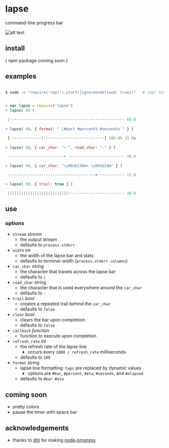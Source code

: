 
# lapse

command-line progress bar

![alt text](https://raw.githubusercontent.com/surprisetalk/lapse/master/lapse.png "cuttin' away")


## install

{ npm package coming soon }


## examples

``` bash

$ node -e "require('repl').start({ignoreUndefined: true})"   # repl formatting

``` 
``` javascript

> var lapse = require('lapse')
> lapse( 60 )

 |⋅⋅⋅⋅⋅⋅⋅⋅⋅⋅⋅⋅⋅⋅⋅⋅⋅⋅⋅⋅⋅⋅⋅⋅⋅⋅⋅⋅⋅⋅⋅⋅⋅⋅⋅⋅⋅⋅⋅⋅⋅⋅⋅⋅⋅⋅⋅⋅⋅⋅⋅ 60.0  
 
> lapse( 60, { format: " [#bar] #percent% #secondss " } )

 [⋅⋅⋅⋅⋅⋅⋅⋅⋅⋅⋅⋅⋅⋅|⋅⋅⋅⋅⋅⋅⋅⋅⋅⋅⋅⋅⋅⋅⋅⋅⋅⋅⋅⋅⋅⋅⋅⋅⋅⋅⋅] 100.0% 15.0s 
 
> lapse( 60, { car_char: "✂ ", road_char: "-" } )

 -------------------------✂ ------------------------- 30.0  
 
> lapse( 60, { car_char: "\u001b[36m☂ \u001b[0m" } )

 ⋅⋅⋅⋅⋅⋅⋅⋅⋅⋅⋅⋅⋅⋅⋅⋅⋅⋅⋅⋅⋅⋅⋅⋅⋅⋅⋅⋅⋅⋅⋅⋅⋅⋅⋅⋅⋅⋅⋅☂ ⋅⋅⋅⋅⋅⋅⋅⋅⋅⋅⋅ 15.0  

> lapse( 60, { trail: true } )

 |||||||||||||||||||||||||||⋅⋅⋅⋅⋅⋅⋅⋅⋅⋅⋅⋅⋅⋅⋅⋅⋅⋅⋅⋅⋅⋅⋅⋅⋅ 30.0  


```


## use

### options

* `stream` *stream*
  * the output stream
  * defaults to `process.stderr`
* `width` *int*
  * the width of the lapse bar and stats
  * defaults to terminal-width (`process.stderr.columns`)
* `car_char` *string*
  * the character that travels across the lapse bar
  * defaults to `|`
* `road_char` *string*
  * the character that is used everywhere around the `car_char`
  * defaults to `⋅`
* `trail` *bool*
  * creates a repeated trail behind the `car_char`
  * defaults to `false`
* `clear` *bool*
  * clears the bar upon completion
  * defaults to `false`
* `callback` *function*
  * function to execute upon completion
* `refresh_rate` *int*
  * the refresh rate of the lapse line
	* occurs every `1000 / refresh_rate` milliseconds
  * defaults to `100`
* `format` *string*
  * lapse line formatting: `tags` are replaced by dynamic values
	* options are `#bar`, `#percent`, `#eta`, `#seconds`, and `#elapsed`
  * defaults to ` #bar #eta `


## coming soon

* pretty colors
* pause the timer with space bar


## acknowledgements

* thanks to [@tj](https://github.com/tj) for making [node-progress](https://github.com/tj/node-progress) 

